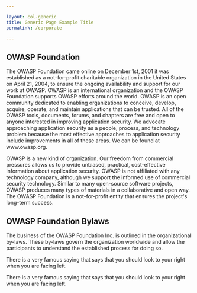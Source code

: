 ```yaml
---

layout: col-generic
title: Generic Page Example Title
permalink: /corporate

---
```


<section id="main" class="page-body tab" role="tabpanel" aria-labelledby="main-link" tabindex="0">
  <h1 class="page-title">OWASP Foundation</h1>

  <p>The OWASP Foundation came online on December 1st, 2001 it was established as a not-for-profit charitable organization in the United States on April 21, 2004, to ensure the ongoing availability and support for our work at OWASP. OWASP is an international organization and the OWASP Foundation supports OWASP efforts around the world. OWASP is an open community dedicated to enabling organizations to conceive, develop, acquire, operate, and maintain applications that can be trusted. All of the OWASP tools, documents, forums, and chapters are free and open to anyone interested in improving application security. We advocate approaching application security as a people, process, and technology problem because the most effective approaches to application security include improvements in all of these areas. We can be found at www.owasp.org.</p>

  <p>OWASP is a new kind of organization. Our freedom from commercial pressures allows us to provide unbiased, practical, cost-effective information about application security. OWASP is not affiliated with any technology company, although we support the informed use of commercial security technology. Similar to many open-source software projects, OWASP produces many types of materials in a collaborative and open way. The OWASP Foundation is a not-for-profit entity that ensures the project's long-term success. </p>

  <h2>OWASP Foundation Bylaws</h2>
  <p>The business of the OWASP Foundation Inc. is outlined in the organizational by-laws. These by-laws govern the organization worldwide and allow the participants to understand the established process for doing so.</p>
  
  <p class="callout-mono right">There is a very famous saying that says that you should look to your right when you are facing left.</p>

  <p class="callout-mono left">There is a very famous saying that says that you should look to your right when you are facing left.</p>

</section>